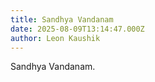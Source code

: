 ```yaml
---
title: Sandhya Vandanam
date: 2025-08-09T13:14:47.000Z
author: Leon Kaushik
---
```

Sandhya Vandanam.
